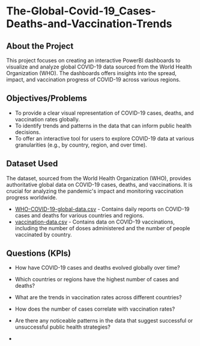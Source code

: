 # The-Global-Covid-19_Cases-Deaths-and-Vaccination-Trends

## About the Project
This project focuses on creating an interactive PowerBI dashboards to visualize and analyze global COVID-19 data sourced from the World Health Organization (WHO). The dashboards offers insights into the spread, impact, and vaccination progress of COVID-19 across various regions.

## Objectives/Problems
- To provide a clear visual representation of COVID-19 cases, deaths, and vaccination rates globally.
- To identify trends and patterns in the data that can inform public health decisions.
- To offer an interactive tool for users to explore COVID-19 data at various granularities (e.g., by country, region, and over time).

## Dataset Used
The dataset, sourced from the World Health Organization (WHO), provides authoritative global data on COVID-19 cases, deaths, and vaccinations. It is crucial for analyzing the pandemic's impact and monitoring vaccination progress worldwide.
- <a href="https://github.com/ludreinsalvador/global-covid-19_data_analysis_dashboards/blob/main/WHO-COVID-19-global-data.csv">WHO-COVID-19-global-data.csv</a> - Contains daily reports on COVID-19 cases and deaths for various countries and regions.
- <a href="https://github.com/ludreinsalvador/global-covid-19_data_analysis_dashboards/blob/main/vaccination-data.csv">vaccination-data.csv</a> - Contains data on COVID-19 vaccinations, including the number of doses administered and the number of people vaccinated by country.
  
## Questions (KPIs)
- How have COVID-19 cases and deaths evolved globally over time?
- Which countries or regions have the highest number of cases and deaths?
- What are the trends in vaccination rates across different countries?
- How does the number of cases correlate with vaccination rates?
- Are there any noticeable patterns in the data that suggest successful or unsuccessful public health strategies?

- 
